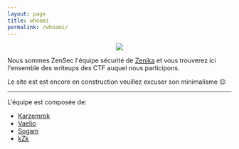 ```yaml
---
layout: page
title: whoami
permalink: /whoami/
---
```


<p style="text-align: center">
<img style="max-width:300px" src="/static/zensec-logo.png">
</p>

Nous sommes ZenSec l'équipe sécurité de [Zenika](https://zenika.com) et vous trouverez ici l'ensemble des writeups 
des CTF auquel nous participons.

Le site est est encore en construction veuillez excuser son minimalisme :wink:

----

L'équipe est composée de:

* [Karzemrok](/whoami/karzemrok)
* [Vaelio](/whoami/vaelio)
* [Sogam](/whoami/sogam)
* [kZk](/whoami/kzk)



